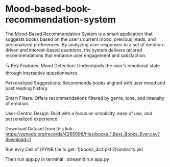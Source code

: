 # Mood-based-book-recommendation-system
The Mood-Based Recommendation System is a smart application that suggests books based on the user's current mood, previous reads, and personalized preferences. By analyzing user responses to a set of emotion-driven and interest-based questions, the system delivers tailored recommendations that enhance user engagement and satisfaction.

🔍 Key Features: Mood Detection: Understands the user's emotional state through interactive questionnaires.

Personalized Suggestions: Recommends books aligned with user mood and past reading history.

Smart Filters: Offers recommendations filtered by genre, tone, and intensity of emotion.

User-Centric Design: Built with a focus on simplicity, ease of use, and personalized experience.

Download Dataset from this link: https://zenodo.org/records/4265096/files/books_1.Best_Books_Ever.csv?download=1

Run evry Cell of IPYNB file to get: 1)books_dict.pkl 2)similarity.pkl

Then run app.py in terminal : streamlit run app.py
